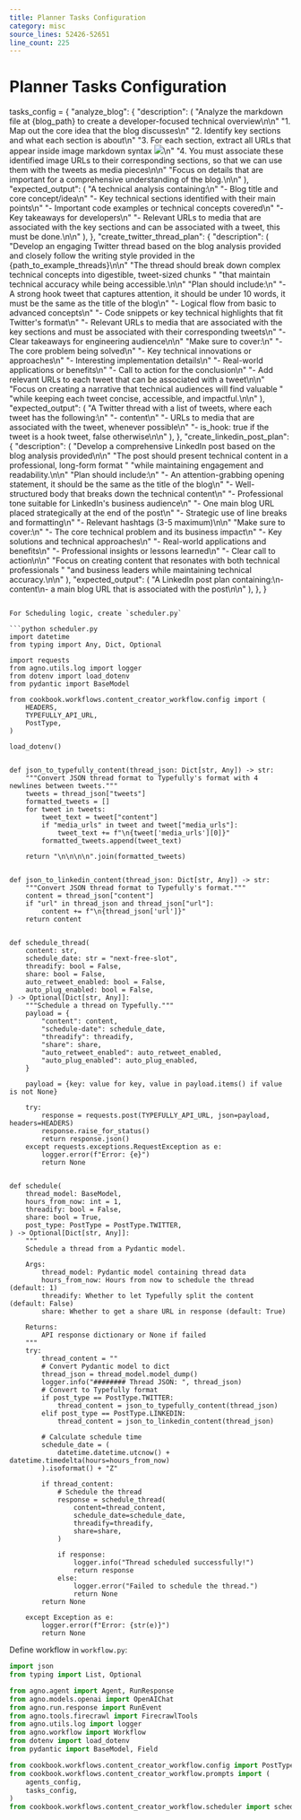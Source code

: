 ```yaml
---
title: Planner Tasks Configuration
category: misc
source_lines: 52426-52651
line_count: 225
---
```


# Planner Tasks Configuration
tasks_config = {
    "analyze_blog": {
        "description": (
            "Analyze the markdown file at {blog_path} to create a developer-focused technical overview\n\n"
            "1. Map out the core idea that the blog discusses\n"
            "2. Identify key sections and what each section is about\n"
            "3. For each section, extract all URLs that appear inside image markdown syntax ![](image_url)\n"
            "4. You must associate these identified image URLs to their corresponding sections, so that we can use them with the tweets as media pieces\n\n"
            "Focus on details that are important for a comprehensive understanding of the blog.\n\n"
        ),
        "expected_output": (
            "A technical analysis containing:\n"
            "- Blog title and core concept/idea\n"
            "- Key technical sections identified with their main points\n"
            "- Important code examples or technical concepts covered\n"
            "- Key takeaways for developers\n"
            "- Relevant URLs to media that are associated with the key sections and can be associated with a tweet, this must be done.\n\n"
        ),
    },
    "create_twitter_thread_plan": {
        "description": (
            "Develop an engaging Twitter thread based on the blog analysis provided and closely follow the writing style provided in the {path_to_example_threads}\n\n"
            "The thread should break down complex technical concepts into digestible, tweet-sized chunks "
            "that maintain technical accuracy while being accessible.\n\n"
            "Plan should include:\n"
            "- A strong hook tweet that captures attention, it should be under 10 words, it must be the same as the title of the blog\n"
            "- Logical flow from basic to advanced concepts\n"
            "- Code snippets or key technical highlights that fit Twitter's format\n"
            "- Relevant URLs to media that are associated with the key sections and must be associated with their corresponding tweets\n"
            "- Clear takeaways for engineering audience\n\n"
            "Make sure to cover:\n"
            "- The core problem being solved\n"
            "- Key technical innovations or approaches\n"
            "- Interesting implementation details\n"
            "- Real-world applications or benefits\n"
            "- Call to action for the conclusion\n"
            "- Add relevant URLs to each tweet that can be associated with a tweet\n\n"
            "Focus on creating a narrative that technical audiences will find valuable "
            "while keeping each tweet concise, accessible, and impactful.\n\n"
        ),
        "expected_output": (
            "A Twitter thread with a list of tweets, where each tweet has the following:\n"
            "- content\n"
            "- URLs to media that are associated with the tweet, whenever possible\n"
            "- is_hook: true if the tweet is a hook tweet, false otherwise\n\n"
        ),
    },
    "create_linkedin_post_plan": {
        "description": (
            "Develop a comprehensive LinkedIn post based on the blog analysis provided\n\n"
            "The post should present technical content in a professional, long-form format "
            "while maintaining engagement and readability.\n\n"
            "Plan should include:\n"
            "- An attention-grabbing opening statement, it should be the same as the title of the blog\n"
            "- Well-structured body that breaks down the technical content\n"
            "- Professional tone suitable for LinkedIn's business audience\n"
            "- One main blog URL placed strategically at the end of the post\n"
            "- Strategic use of line breaks and formatting\n"
            "- Relevant hashtags (3-5 maximum)\n\n"
            "Make sure to cover:\n"
            "- The core technical problem and its business impact\n"
            "- Key solutions and technical approaches\n"
            "- Real-world applications and benefits\n"
            "- Professional insights or lessons learned\n"
            "- Clear call to action\n\n"
            "Focus on creating content that resonates with both technical professionals "
            "and business leaders while maintaining technical accuracy.\n\n"
        ),
        "expected_output": (
            "A LinkedIn post plan containing:\n- content\n- a main blog URL that is associated with the post\n\n"
        ),
    },
}
```

For Scheduling logic, create `scheduler.py`

```python scheduler.py
import datetime
from typing import Any, Dict, Optional

import requests
from agno.utils.log import logger
from dotenv import load_dotenv
from pydantic import BaseModel

from cookbook.workflows.content_creator_workflow.config import (
    HEADERS,
    TYPEFULLY_API_URL,
    PostType,
)

load_dotenv()


def json_to_typefully_content(thread_json: Dict[str, Any]) -> str:
    """Convert JSON thread format to Typefully's format with 4 newlines between tweets."""
    tweets = thread_json["tweets"]
    formatted_tweets = []
    for tweet in tweets:
        tweet_text = tweet["content"]
        if "media_urls" in tweet and tweet["media_urls"]:
            tweet_text += f"\n{tweet['media_urls'][0]}"
        formatted_tweets.append(tweet_text)

    return "\n\n\n\n".join(formatted_tweets)


def json_to_linkedin_content(thread_json: Dict[str, Any]) -> str:
    """Convert JSON thread format to Typefully's format."""
    content = thread_json["content"]
    if "url" in thread_json and thread_json["url"]:
        content += f"\n{thread_json['url']}"
    return content


def schedule_thread(
    content: str,
    schedule_date: str = "next-free-slot",
    threadify: bool = False,
    share: bool = False,
    auto_retweet_enabled: bool = False,
    auto_plug_enabled: bool = False,
) -> Optional[Dict[str, Any]]:
    """Schedule a thread on Typefully."""
    payload = {
        "content": content,
        "schedule-date": schedule_date,
        "threadify": threadify,
        "share": share,
        "auto_retweet_enabled": auto_retweet_enabled,
        "auto_plug_enabled": auto_plug_enabled,
    }

    payload = {key: value for key, value in payload.items() if value is not None}

    try:
        response = requests.post(TYPEFULLY_API_URL, json=payload, headers=HEADERS)
        response.raise_for_status()
        return response.json()
    except requests.exceptions.RequestException as e:
        logger.error(f"Error: {e}")
        return None


def schedule(
    thread_model: BaseModel,
    hours_from_now: int = 1,
    threadify: bool = False,
    share: bool = True,
    post_type: PostType = PostType.TWITTER,
) -> Optional[Dict[str, Any]]:
    """
    Schedule a thread from a Pydantic model.

    Args:
        thread_model: Pydantic model containing thread data
        hours_from_now: Hours from now to schedule the thread (default: 1)
        threadify: Whether to let Typefully split the content (default: False)
        share: Whether to get a share URL in response (default: True)

    Returns:
        API response dictionary or None if failed
    """
    try:
        thread_content = ""
        # Convert Pydantic model to dict
        thread_json = thread_model.model_dump()
        logger.info("######## Thread JSON: ", thread_json)
        # Convert to Typefully format
        if post_type == PostType.TWITTER:
            thread_content = json_to_typefully_content(thread_json)
        elif post_type == PostType.LINKEDIN:
            thread_content = json_to_linkedin_content(thread_json)

        # Calculate schedule time
        schedule_date = (
            datetime.datetime.utcnow() + datetime.timedelta(hours=hours_from_now)
        ).isoformat() + "Z"

        if thread_content:
            # Schedule the thread
            response = schedule_thread(
                content=thread_content,
                schedule_date=schedule_date,
                threadify=threadify,
                share=share,
            )

            if response:
                logger.info("Thread scheduled successfully!")
                return response
            else:
                logger.error("Failed to schedule the thread.")
                return None
        return None

    except Exception as e:
        logger.error(f"Error: {str(e)}")
        return None
```

Define workflow in `workflow.py`:

```python workflow.py
import json
from typing import List, Optional

from agno.agent import Agent, RunResponse
from agno.models.openai import OpenAIChat
from agno.run.response import RunEvent
from agno.tools.firecrawl import FirecrawlTools
from agno.utils.log import logger
from agno.workflow import Workflow
from dotenv import load_dotenv
from pydantic import BaseModel, Field

from cookbook.workflows.content_creator_workflow.config import PostType
from cookbook.workflows.content_creator_workflow.prompts import (
    agents_config,
    tasks_config,
)
from cookbook.workflows.content_creator_workflow.scheduler import schedule

